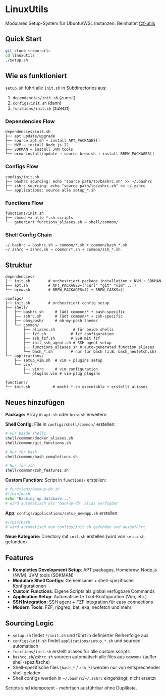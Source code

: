 # LinuxUtils

Modulares Setup-System für Ubuntu/WSL Instanzen.
Beinhaltet [fzf-utils](https://gitlab.so.ch/solerbus/fzf-utils)

## Quick Start

```bash
git clone <repo-url>
cd linuxutils
./setup.sh
```

## Wie es funktioniert

`setup.sh` führt alle `init.sh` in Subdirectories aus:
1. `dependencies/init.sh` (zuerst)
2. `configs/init.sh` (dann)
3. `functions/init.sh` (zuletzt)

### Dependencies Flow
```
dependencies/init.sh
├── apt update/upgrade
├── source apt.sh → install APT_PACKAGES[]
├── NVM → install Node.js 22
├── SDKMAN → install JVM tools
└── brew install/update → source brew.sh → install BREW_PACKAGES[]
```

### Configs Flow
```
configs/init.sh
├── bashrc sourcing: echo "source path/to/bashrc.sh" >> ~/.bashrc
├── zshrc sourcing: echo "source path/to/zshrc.sh" >> ~/.zshrc
└── applications: source alle setup_*.sh
```

### Functions Flow
```
functions/init.sh
├── chmod +x alle *.sh scripts
└── generiert functions_aliases.sh → shell/common/
```

### Shell Config Chain
```
~/.bashrc → bashrc.sh → common/*.sh + common/bash_*.sh
~/.zshrc → zshrc.sh → common/*.sh + common/zsh_*.sh
```

## Struktur

```
dependencies/
├── init.sh        # orchestriert package installation + NVM + SDKMAN
├── apt.sh         # APT_PACKAGES=("curl" "git" "vim" ...)
└── brew.sh        # BREW_PACKAGES=() + BREW_CASKS=()

configs/
├── init.sh        # orchestriert config setup
├── shell/
│   ├── bashrc.sh     # lädt common/* + bash-specific
│   ├── zshrc.sh      # lädt common/* + zsh-specific
│   ├── ohmyposh/     # oh-my-posh themes
│   └── common/
│       ├── aliases.sh        # für beide shells
│       ├── fzf.sh           # fzf configuration
│       ├── ssh_fzf.sh       # SSH mit fzf
│       ├── init_ssh_agent.sh # SSH agent setup
│       ├── functions_aliases.sh # auto-generated function aliases
│       └── bash_*.sh        # nur für bash (z.B. bash_neofetch.sh)
└── applications/
    ├── setup_vim.sh  # vim + plugins setup
    └── vim/
        ├── vimrc     # vim configuration
        └── plugins.vim # vim-plug plugins

functions/
└── init.sh          # macht *.sh executable + erstellt aliases
```

## Neues hinzufügen

**Package:** Array in `apt.sh` oder `brew.sh` erweitern

**Shell Config:** File in `configs/shell/common/` erstellen:
```bash
# Für beide shells
shell/common/docker_aliases.sh
shell/common/git_functions.sh

# Nur für bash
shell/common/bash_completions.sh

# Nur für zsh
shell/common/zsh_features.sh
```

**Custom Function:** Script in `functions/` erstellen:
```bash
# functions/backup-db.sh
#!/bin/bash
echo "Backing up database..."
# wird automatisch als 'backup-db' alias verfügbar
```

**App:** `configs/applications/setup_newapp.sh` erstellen:
```bash
#!/bin/bash
# wird automatisch von configs/init.sh gefunden und ausgeführt
```

**Neue Kategorie:** Directory mit `init.sh` erstellen (wird von `setup.sh` gefunden)

## Features

- **Komplettes Development Setup**: APT packages, Homebrew, Node.js (NVM), JVM tools (SDKMAN)
- **Modulare Shell Configs**: Gemeinsame + shell-spezifische Konfigurationen
- **Custom Functions**: Eigene Scripts als global verfügbare Commands
- **Application Setup**: Automatisierte Tool-Konfiguration (Vim, etc.)
- **SSH Integration**: SSH agent + FZF integration für easy connections
- **Modern Tools**: FZF, ripgrep, bat, exa, neofetch und mehr

## Sourcing Logic

- `setup.sh` findet `*/init.sh` und führt in definierter Reihenfolge aus
- `configs/init.sh` findet `applications/setup_*.sh` und sourced automatisch
- `functions/init.sh` erstellt aliases für alle custom scripts
- `bashrc.sh`/`zshrc.sh` sourcen automatisch alle files aus `common/` (außer shell-spezifische)
- Shell-spezifische files (`bash_*` / `zsh_*`) werden nur von entsprechender shell geladen
- Shell configs werden in `~/.bashrc`/`~/.zshrc` eingehängt, nicht ersetzt

Scripts sind idempotent - mehrfach ausführbar ohne Duplikate.
